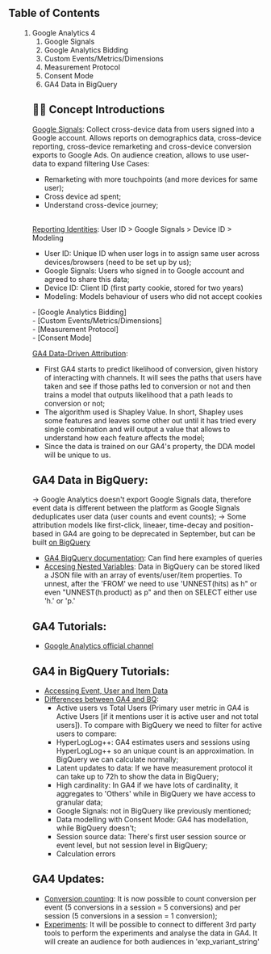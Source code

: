 


<h2> Table of Contents </h2>
<ol>
<ol dir="auto">
<li>Google Analytics 4
<ol dir="auto">
<li>Google Signals</li>
<li>Google Analytics Bidding</li>
<li>Custom Events/Metrics/Dimensions</li>
<li>Measurement Protocol</li>
<li>Consent Mode</li>
<li>GA4 Data in BigQuery</li>
</ol>
</li>

## ✍🏻 Concept Introductions 
 [Google Signals](https://infotrust.com/articles/google-signals-in-google-analytics-4-audience-strategy/): Collect cross-device data from users signed into a Google account. Allows reports on demographics data, cross-device reporting, cross-device remarketing and cross-device conversion exports to Google Ads. On audience creation, allows to use user-data to expand filtering
  Use Cases:
  - Remarketing with more touchpoints (and more devices for same user);
  - Cross device ad spent;
  - Understand cross-device journey;
  <br>
  
  [Reporting Identities](https://www.datadrivenu.com/reporting-identity-ga4/): User ID > Google Signals > Device ID > Modeling
  - User ID: Unique ID when user logs in to assign same user across devices/browsers (need to be set up by us); 
  - Google Signals: Users who signed in to Google account and agreed to share this data;
  - Device ID: Client ID (first party cookie, stored for two years)
  - Modeling: Models behaviour of users who did not accept cookies
  
 - [Google Analytics Bidding] <br>
 - [Custom Events/Metrics/Dimensions] <br>
 - [Measurement Protocol] <br>
 - [Consent Mode] <br>

 [GA4 Data-Driven Attribution](https://adswerve.com/blog/googles-ga4-data-driven-attribution-model-explained/):
 - First GA4 starts to predict likelihood of conversion, given history of interacting with channels. It will sees the paths that users have taken and see if those paths led to conversion or not and then trains a model that outputs likelihood that a path leads to conversion or not;
 - The algorithm used is Shapley Value. In short, Shapley uses some features and leaves some other out until it has tried every single combination and will output a value that allows to understand how each feature affects the model;
 - Since the data is trained on our GA4's property, the DDA model will be unique to us.
  
  
 ## GA4 Data in BigQuery:
-> Google Analytics doesn't export Google Signals data, therefore event data is different between the platform as Google Signals deduplicates user data (user counts and event counts);
-> Some attribution models like first-click, lineaer, time-decay and position-based in GA4 are going to be deprecated in September, but can be built [on BigQuery](https://www.ga4bigquery.com/how-to-build-your-own-ga4-marketing-attribution-model-comparison-tool-in-bigquery-and-looker-studio/)
 - [GA4 BigQuery documentation](https://developers.google.com/analytics/bigquery?utm_source=convertkit&utm_medium=email&utm_campaign=Useful%20resources%20for%20technical%20marketing%2C%20new%20podcast%20collaboration...%20%E2%80%93%20Simmer%20Newsletter%20%2350%20-%2010069565): Can find here examples of queries
 - [Accesing Nested Variables](https://www.youtube.com/watch?v=B0SG2Q0Jpxg): Data in BigQuery can be stored liked a JSON file with an array of events/user/item properties. To unnest, after the 'FROM' we need to use 'UNNEST(hits) as h" or even "UNNEST(h.product) as p" and then on SELECT either use 'h.' or 'p.'
 
 ## GA4 Tutorials:
 - [Google Analytics official channel](https://www.youtube.com/watch?v=oJx9DpXtmAE&list=PLI5YfMzCfRtZ4bHJJDl_IJejxMwZFiBwz)
 
 ## GA4 in BigQuery Tutorials:
- [Accessing Event, User and Item Data](https://adswerve.com/blog/ga4-bigquery-tips-event-parameters-and-other-repeated-fields-part-two/?utm_campaign=Client_2_23&utm_medium=email&_hsmi=248166973&_hsenc=p2ANqtz-90qyZ3sBHI-657ecdVjCcirfeAl6L7Jd5Cjyl8u1iovQVyJZ_VI-3UbY9Hlx0rKo9SUumONob8NtUQuAmuAuErpyHlhQ&utm_source=newsletter) 
 - [Differences between GA4 and BQ](https://developers.google.com/analytics/blog/2023/bigquery-vs-ui?utm_source=convertkit&utm_medium=email&utm_campaign=Google%20releases%2C%20WebKit%20update...%20%E2%80%93%20Simmer%20Newsletter%20%2352%20-%2010511153): 
   - Active users vs Total Users (Primary user metric in GA4 is Active Users [if it mentions user it is active user and not total users]). To compare with BigQuery we need to filter for active users to compare:
   - HyperLogLog++: GA4 estimates users and sessions using HyperLogLog++ so an unique count is an approximation. In BigQuery we can calculate normally;
   - Latent updates to data: If we have measurement protocol it can take up to 72h to show the data in BigQuery;
   - High cardinality: In GA4 if we have lots of cardinality, it aggregates to 'Others' while in BigQuery we have access to granular data;
   - Google Signals: not in BigQuery like previously mentioned;
   - Data modelling with Consent Mode: GA4 has modellation, while BigQuery doesn't;
   - Session source data: There's first user session source or event level, but not session level in BigQuery;
   - Calculation errors
 
 ## GA4 Updates:
 - [Conversion counting](https://support.google.com/analytics/answer/13366706?utm_source=convertkit&utm_medium=email&utm_campaign=New+Simmer+course+released%2C+plenty+of+Google-related+news...+%E2%80%93+Simmer+Newsletter+%2353%20-%2010611678): It is now possible to count conversion per event (5 conversions in a session = 5 conversions) and per session (5 conversions in a session = 1 conversion);
 - [Experiments](https://support.google.com/optimize/answer/12979533?utm_source=convertkit&utm_medium=email&utm_campaign=New+Simmer+course+released%2C+plenty+of+Google-related+news...+%E2%80%93+Simmer+Newsletter+%2353%20-%2010611678): It will be possible to connect to different 3rd party tools to perform the experiments and analyse the data in GA4. It will create an audience for both audiences in 'exp_variant_string'
 
 
 
 
 
 
 
 
 
 
 
 
 
 
 
 
